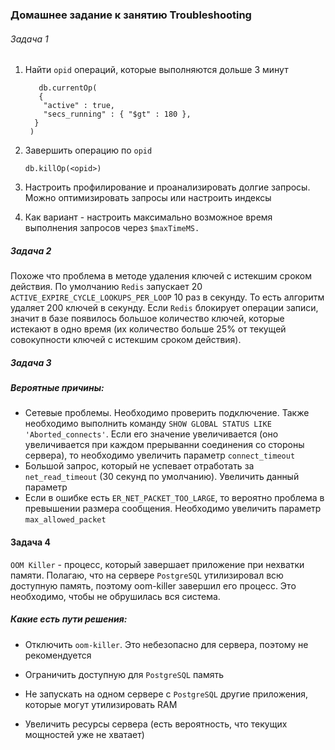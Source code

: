 ### Домашнее задание к занятию  Troubleshooting

###### Задача 1

1. Найти `opid` операций, которые выполняются дольше 3 минут

          db.currentOp(
          {
           "active" : true,
           "secs_running" : { "$gt" : 180 },
         }
        )
   
   
2. Завершить операцию по `opid`
 
       db.killOp(<opid>)
       
1. Настроить профилирование и проанализировать долгие запросы. Можно оптимизировать запросы или настроить индексы
2. Как вариант - настроить максимально возможное время выполнения запросов через `$maxTimeMS.`       
 

##### Задача 2
Похоже что  проблема в методе удаления ключей с истекшим сроком действия. По умолчанию `Redis` запускает 20 `ACTIVE_EXPIRE_CYCLE_LOOKUPS_PER_LOOP` 10 раз в секунду. То есть алгоритм удаляет 200 ключей в секунду. Если `Redis` блокирует операции записи, значит в базе появилось большое количество ключей, которые истекают в одно время (их количество больше 25% от текущей совокупности ключей с истекшим сроком действия).

##### Задача 3

##### Вероятные причины:

- Сетевые проблемы. Необходимо проверить подключение. Также необходимо выполнить команду `SHOW GLOBAL STATUS LIKE 'Aborted_connects'`. Если его значение увеличивается (оно увеличивается при каждом прерыванни соединения со стороны сервера), то необходимо увеличить параметр `connect_timeout`
- Большой запрос, который не успевает отработать за `net_read_timeout` (30 секунд по умолчанию). Увеличить данный параметр
- Если в ошибке есть `ER_NET_PACKET_TOO_LARGE`, то вероятно проблема в превышении размера сообщения. Необходимо увеличить параметр `max_allowed_packet`

#### Задача 4

`OOM Killer` - процесс, который завершает приложение при нехватки памяти. Полагаю, что на сервере `PostgreSQL` утилизировал всю доступную память, поэтому oom-killer завершил его процесс. Это необходимо, чтобы не обрушилась вся система.

##### Какие есть пути решения:

- Отключить `oom-killer`. Это небезопасно для сервера, поэтому не рекомендуется

- Ограничить доступную для `PostgreSQL` память

- Не запускать на одном сервере с `PostgreSQL` другие приложения, которые могут утилизировать RAM

- Увеличить ресурсы сервера (есть вероятность, что текущих мощностей уже не хватает)
